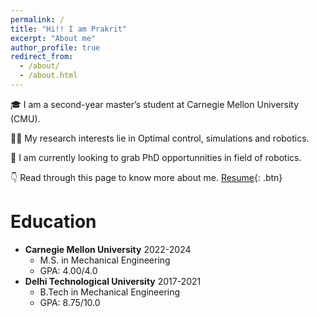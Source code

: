 ```yaml
---
permalink: /
title: "Hi!! I am Prakrit"
excerpt: "About me"
author_profile: true
redirect_from: 
  - /about/
  - /about.html
---
```



🎓 I am a second-year master’s student at Carnegie Mellon University (CMU).

🕵️‍♂️ My research interests lie in Optimal control, simulations and robotics.

💼 I am currently looking to grab PhD opportunnities in field of robotics.

👇 Read through this page to know more about me. [Resume](/files/PrakritTyagi_resume.pdf){: .btn}





Education
======
* **Carnegie Mellon University**            2022-2024
  * M.S. in Mechanical Engineering
  * GPA: 4.00/4.0 
* **Delhi Technological University**        2017-2021
  * B.Tech in Mechanical Engineering
  * GPA: 8.75/10.0 

<!-- 

Example: editing a markdown file for a talk
![Editing a markdown file for a talk](/images/editing-talk.png) -->

